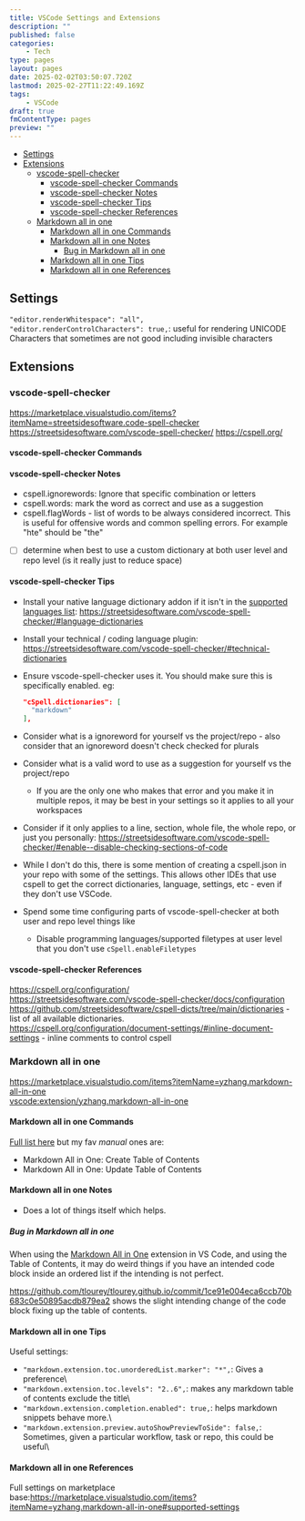 ```yaml
---
title: VSCode Settings and Extensions
description: ""
published: false
categories:
    - Tech
type: pages
layout: pages
date: 2025-02-02T03:50:07.720Z
lastmod: 2025-02-27T11:22:49.169Z
tags:
    - VSCode
draft: true
fmContentType: pages
preview: ""
---
```



<!-- cSpell:ignore ignoreword,ignorewords,yzhang -->

<!--- cSpell:disable --->
* [Settings](#settings)
* [Extensions](#extensions)
  * [vscode-spell-checker](#vscode-spell-checker)
    * [vscode-spell-checker Commands](#vscode-spell-checker-commands)
    * [vscode-spell-checker Notes](#vscode-spell-checker-notes)
    * [vscode-spell-checker Tips](#vscode-spell-checker-tips)
    * [vscode-spell-checker References](#vscode-spell-checker-references)
  * [Markdown all in one](#markdown-all-in-one)
    * [Markdown all in one Commands](#markdown-all-in-one-commands)
    * [Markdown all in one Notes](#markdown-all-in-one-notes)
      * [Bug in Markdown all in one](#bug-in-markdown-all-in-one)
    * [Markdown all in one Tips](#markdown-all-in-one-tips)
    * [Markdown all in one References](#markdown-all-in-one-references)
<!--- cSpell:enable --->

## Settings

`"editor.renderWhitespace": "all",` \
`"editor.renderControlCharacters": true,`: useful for rendering UNICODE Characters that sometimes are not good including invisible characters

## Extensions

### vscode-spell-checker

<https://marketplace.visualstudio.com/items?itemName=streetsidesoftware.code-spell-checker>\
<https://streetsidesoftware.com/vscode-spell-checker/>
<https://cspell.org/>

#### vscode-spell-checker Commands

#### vscode-spell-checker Notes

* cspell.ignorewords: Ignore that specific combination or letters
* cspell.words: mark the word as correct and use as a suggestion
* cspell.flagWords - list of words to be always considered incorrect. This is useful for offensive words and common spelling errors. For example "hte" should be "the"

* [ ] determine when best to use a custom dictionary at both user level and repo level (is it really just to reduce space)

#### vscode-spell-checker Tips

* Install your native language dictionary addon if it isn't in the [supported languages list](https://streetsidesoftware.com/vscode-spell-checker/#supported-languages): <https://streetsidesoftware.com/vscode-spell-checker/#language-dictionaries>
* Install your technical / coding language plugin: <https://streetsidesoftware.com/vscode-spell-checker/#technical-dictionaries>
* Ensure vscode-spell-checker uses it. You should make sure this is specifically enabled. eg:

  ```json
  "cSpell.dictionaries": [
    "markdown"
  ],
  ```

* Consider what is a ignoreword for yourself vs the project/repo - also consider that an ignoreword doesn't check checked for plurals
* Consider what is a valid word to use as a suggestion for yourself vs the project/repo
  * If you are the only one who makes that error and you make it in multiple repos, it may be best in your settings so it applies to all your workspaces
* Consider if it only applies to a line, section, whole file, the whole repo, or just you personally: <https://streetsidesoftware.com/vscode-spell-checker/#enable--disable-checking-sections-of-code>
* While I don't do this, there is some mention of creating a cspell.json in your repo with some of the settings. This allows other IDEs that use cspell to get the correct dictionaries, language, settings, etc - even if they don't use VSCode.
* Spend some time configuring parts of vscode-spell-checker at both user and repo level things like
  * Disable programming languages/supported filetypes at user level that you don't use `cSpell.enableFiletypes`

#### vscode-spell-checker References

<https://cspell.org/configuration/>\
<https://streetsidesoftware.com/vscode-spell-checker/docs/configuration>\
<https://github.com/streetsidesoftware/cspell-dicts/tree/main/dictionaries> - list of all available dictionaries.\
<https://cspell.org/configuration/document-settings/#inline-document-settings> - inline comments to control cspell

### Markdown all in one

<https://marketplace.visualstudio.com/items?itemName=yzhang.markdown-all-in-one>\
<vscode:extension/yzhang.markdown-all-in-one>

#### Markdown all in one Commands

[Full list here](https://marketplace.visualstudio.com/items?itemName=yzhang.markdown-all-in-one#available-commands) but my fav *manual* ones are:

* Markdown All in One: Create Table of Contents
* Markdown All in One: Update Table of Contents

#### Markdown all in one Notes

* Does a lot of things itself which helps.

##### Bug in Markdown all in one

When using the [Markdown All in One](https://marketplace.visualstudio.com/items?itemName=yzhang.markdown-all-in-one) extension in VS Code, and using the Table of Contents, it may do weird things if you have an intended code block inside an ordered list if the intending is not perfect.

<https://github.com/tlourey/tlourey.github.io/commit/1ce91e004eca6ccb70b683c0e50895acdb879ea2> shows the slight intending change of the code block fixing up the table of contents.

#### Markdown all in one Tips

Useful settings:

* `"markdown.extension.toc.unorderedList.marker": "*",`: Gives a preference\
* `"markdown.extension.toc.levels": "2..6",`: makes any markdown table of contents exclude the title\
* `"markdown.extension.completion.enabled": true,`: helps markdown snippets behave more.\
* `"markdown.extension.preview.autoShowPreviewToSide": false,`: Sometimes, given a particular workflow, task or repo, this could be useful\

#### Markdown all in one References

Full settings on marketplace base:<https://marketplace.visualstudio.com/items?itemName=yzhang.markdown-all-in-one#supported-settings>
